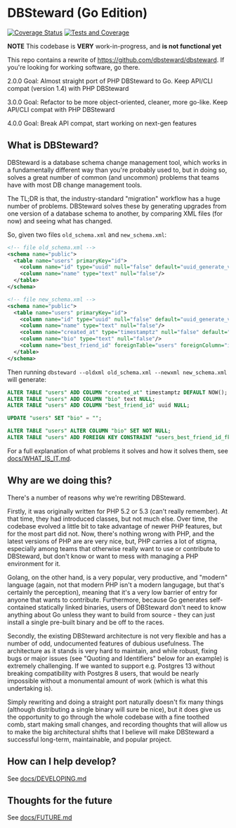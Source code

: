# DBSteward (Go Edition)

[![Coverage Status](https://coveralls.io/repos/github/dbsteward/dbsteward-go/badge.svg?branch=master)](https://coveralls.io/github/dbsteward/dbsteward-go?branch=master) [![Tests and Coverage](https://github.com/dbsteward/dbsteward-go/actions/workflows/main.yml/badge.svg)](https://github.com/dbsteward/dbsteward-go/actions/workflows/main.yml)

**NOTE** This codebase is **VERY** work-in-progress, and **is not functional yet**

This repo contains a rewrite of https://github.com/dbsteward/dbsteward. If you're looking for working software, go there.

2.0.0 Goal: Almost straight port of PHP DBSteward to Go. Keep API/CLI compat (version 1.4) with PHP DBSteward

3.0.0 Goal: Refactor to be more object-oriented, cleaner, more go-like. Keep API/CLI compat with PHP DBSteward

4.0.0 Goal: Break API compat, start working on next-gen features

## What is DBSteward?

DBSteward is a database schema change management tool, which works in a fundamentally different way than you're probably used to, but in doing so, solves a great number of common (and uncommon) problems that teams have with most DB change management tools.

The TL;DR is that, the industry-standard "migration" workflow has a huge number of problems. DBSteward solves these by generating upgrades from one version of a database schema to another, by comparing XML files (for now) and seeing what has changed.

So, given two files `old_schema.xml` and `new_schema.xml`:

```xml
<!-- file old_schema.xml -->
<schema name="public">
  <table name="users" primaryKey="id">
    <column name="id" type="uuid" null="false" default="uuid_generate_v4()"/>
    <column name="name" type="text" null="false"/>
  </table>
</schema>
```

```xml
<!-- file new_schema.xml -->
<schema name="public">
  <table name="users" primaryKey="id">
    <column name="id" type="uuid" null="false" default="uuid_generate_v4()"/>
    <column name="name" type="text" null="false"/>
    <column name="created_at" type="timestamptz" null="false" default="now()"/>
    <column name="bio" type="text" null="false"/>
    <column name="best_friend_id" foreignTable="users" foreignColumn="id"/>
  </table>
</schema>
```

Then running  `dbsteward --oldxml old_schema.xml --newxml new_schema.xml` will generate:
```sql
ALTER TABLE "users" ADD COLUMN "created_at" timestamptz DEFAULT NOW();
ALTER TABLE "users" ADD COLUMN "bio" text NULL;
ALTER TABLE "users" ADD COLUMN "best_friend_id" uuid NULL;

UPDATE "users" SET "bio" = "";

ALTER TABLE "users" ALTER COLUMN "bio" SET NOT NULL;
ALTER TABLE "users" ADD FOREIGN KEY CONSTRAINT "users_best_friend_id_fkey" ("best_friend_id") REFERENCES "users" ("id");
```

For a full explanation of what problems it solves and how it solves them, see [docs/WHAT_IS_IT.md](docs/WHAT_IS_IT.md).

## Why are we doing this?

There's a number of reasons why we're rewriting DBSteward.

Firstly, it was originally written for PHP 5.2 or 5.3 (can't really remember). At that time, they had introduced classes, but not much else. Over time, the codebase evolved a little bit to take advantage of newer PHP features, but for the most part did not. Now, there's nothing wrong with PHP, and the latest versions of PHP are are very nice, but, PHP carries a lot of stigma, especially among teams that otherwise really want to use or contribute to DBSteward, but don't know or want to mess with managing a PHP environment for it.

Golang, on the other hand, is a very popular, very productive, and "modern" language (again, not that modern PHP isn't a modern langugage, but that's certainly the perception), meaning that it's a very low barrier of entry for anyone that wants to contribute. Furthermore, because Go generates self-contained statically linked binaries, users of DBSteward don't need to know anything about Go unless they want to build from source - they can just install a single pre-built binary and be off to the races.

Secondly, the existing DBSteward architecture is not very flexible and has a number of odd, undocumented features of dubious usefulness. The architecture as it stands is very hard to maintain, and while robust, fixing bugs or major issues (see "Quoting and Identifiers" below for an example) is extremely challenging. If we wanted to support e.g. Postgres 13 without breaking compatibility with Postgres 8 users, that would be nearly impossible without a monumental amount of work (which is what this undertaking is).

Simply rewriting and doing a straight port naturally doesn't fix many things (although distributing a single binary will sure be nice), but it does give us the opportunity to go through the whole codebase with a fine toothed comb, start making small changes, and recording thoughts that will allow us to make the big architectural shifts that I believe will make DBSteward a successful long-term, maintainable, and popular project.

## How can I help develop?

See [docs/DEVELOPING.md](docs/DEVELOPING.md)

## Thoughts for the future

See [docs/FUTURE.md](docs/FUTURE.md)